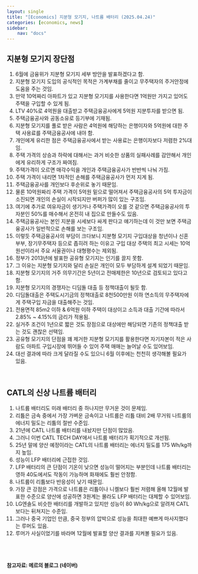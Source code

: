 ```yaml
---
layout: single
title: "[Economics] 지분형 모기지, 나트륨 배터리 (2025.04.24)"
categories: [economics, news]
sidebar:
    nav: "docs"
---
```


## 지분형 모기지 장단점
1. 6월에 금융위가 지분형 모기지 세부 방안을 발표하겠다고 함.
1. 지분형 모기지 도입의 공식적인 목적은 가계부채를 줄이고 무주택자의 주거안정에 도움을 주는 것임.
1. 만약 10억짜리 아파트가 있고 지분형 모기지를 사용한다면 1억원만 가지고 있어도 주택을 구입할 수 있게 됨.
1. LTV 40%로 4억원을 대출받고 주택금융공사에게 5억원 지분투자를 받으면 됨.
1. 주택금융공사와 공동소유로 등기부에 기재됨.
1. 지분형 모기지를 풀로 받은 사람은 4억원에 해당하는 은행이자와 5억원에 대한 주택 사용료를 주택금융공사에 내야 함.
1. 개인에게 유리한 점은 주택금융공사에서 받는 사용료는 은행이자보다 저렴한 2%대임.
1. 주택 가격의 상승과 하락에 대해서는 과거 비슷한 상품의 실패사례를 감안해서 개인에게 유리하게 구조가 짜여짐.
1. 주택가격이 오르면 매각수익을 개인과 주택금융공사가 반반씩 나눠 가짐.
1. 주택 가격이 내리면 1차적인 손해를 주택금융공사가 먼저 지게 됨.
1. 주택금융공사를 개인보다 후순위로 놓기 때문임.
1. 물론 10억원짜리 주택 가격이 5억원 밑으로 떨어져서 주택금융공사의 5억 투자금이 소진되면 개인의 손실이 시작되지만 버퍼가 많이 있는 구조임.
1. 여기에 추가로 여유자금이 생기거나 주택가격이 오를 것 같으면 주택금융공사의 투자분인 50%를 매수해서 온전히 내 집으로 만들수도 있음.
1. 주택금융공사는 본인 지분을 시세보다 싸게 판다고 얘기하는데 이 것만 보면 주택금융공사가 일반적으로 손해를 보는 구조임.
1. 이렇듯 주택금융공사의 부담이 크다보니 지분형 모기지 구입대상을 청년이나 신혼부부, 장기무주택자 등으로 좁히려 하는 이유고 구입 대상 주택의 최고 시세는 10억원선이라서 주요 서울권이나 대형평수는 제외됨.
1. 정부가 2013년에 발표한 공유형 모기지는 인기를 끌지 못함.
1. 그 이유는 지분형 모기지와 달리 손실은 개인이 모두 부담하게 설계 되었기 때문임.
1. 지분형 모기지의 거주 의무기간은 5년이고 전매제한은 10년으로 검토되고 있다고 함.
1. 지분형 모기지의 경쟁자는 디딤돌 대출 등 정책대출이 될듯 함.
1. 디딤돌대출은 주택도시기금의 정책대출로 8천500만원 이하 연소득의 무주택자에게 주택구입 자금을 대출해주는 것임.
1. 전용면적 85m2 이하 & 6억원 이하 주택이 대상이고 소득과 대출 기간에 따라서 2.85% ~ 4.15%의 금리가 적용됨.
1. 실거주 조건이 1년으로 짧은 것도 장점으로 대상에만 해당되면 기존의 정책대출 받는 것도 괜찮은 선택임.
1. 공유형 모기지의 단점을 꽤 제거한 지분형 모기지를 활용한다면 자기자본이 적은 사람도 아파트 구입시장에 뛰어들 수 있어 주택 매매는 늘어날 수도 있어보임.
1. 대선 결과에 따라 크게 달라질 수도 있으니 6월 이후에는 천천히 생각해볼 필요가 있음.

<br/>

## CATL의 신상 나트륨 배터리
1. 나트륨 배터리도 미래 배터리 중 하나지만 무거운 것이 문제임.
1. 리튬은 금속 중에서 가장 가벼운 금속이고 나트륨은 리튬 대비 2배 무거워 나트륨의 에너지 밀도는 리튬의 절반 수준임.
1. 21년에 CATL 나트륨 배터리를 내놨지만 단점이 많았음.
1. 그러니 이번 CATL TECH DAY에서 나트륨 배터리가 획기적으로 개선됨.
1. 25년 말에 양산 예정이라는 CATL의 나트륨 배터리는 에너지 밀도를 175 Wh/kg까지 높임.
1. 성능이 LFP 배터리에 근접한 것임.
1. LFP 배터리의 큰 단점이 기온이 낮으면 성능이 떨어지는 부분인데 나트륨 배터리는 영하 40도에서도 작동이 가능하며 화재에도 훨씬 안정함.
1. 나트륨이 리튬보다 반응성이 낮기 때문임.
1. 가장 큰 강점은 가격으로 나트륨은 리튬이나 니켈보다 훨씬 저렴해 올해 12월에 발표한 수준으로 양산에 성공하면 3원계는 몰라도 LFP 배터리는 대체할 수 있어보임.
1. LG엔솔도 비슷한 배터리를 개발하고 있지만 성능이 80 Wh/kg으로 알려져 CATL보다는 뒤쳐지는 수준임.
1. 그러나 중국 기업인 만큼, 중국 정부의 압박으로 성능을 최대한 예쁘게 마사지했다는 루머도 있음.
1. 루머가 사실이었기를 바라며 12월에 발표할 양산 결과를 지켜볼 필요가 있음.


<br/>
<br/>

#### 참고자료: 메르의 블로그 (네이버) 